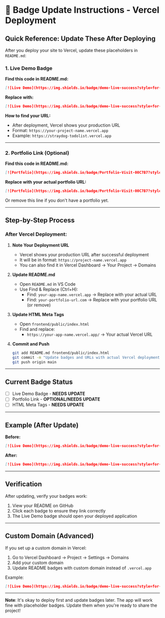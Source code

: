 # 📝 Badge Update Instructions - Vercel Deployment

## Quick Reference: Update These After Deploying

After you deploy your site to Vercel, update these placeholders in `README.md`:

### 1. Live Demo Badge

**Find this code in README.md:**
```markdown
[![Live Demo](https://img.shields.io/badge/demo-live-success?style=for-the-badge&logo=vercel)](https://your-app-name.vercel.app)
```

**Replace with:**
```markdown
[![Live Demo](https://img.shields.io/badge/demo-live-success?style=for-the-badge&logo=vercel)](https://ACTUAL-PROJECT-NAME.vercel.app)
```

**How to find your URL:**
- After deployment, Vercel shows your production URL
- Format: `https://your-project-name.vercel.app`
- Example: `https://straydog-todolist.vercel.app`

---

### 2. Portfolio Link (Optional)

**Find this code in README.md:**
```markdown
[![Portfolio](https://img.shields.io/badge/Portfolio-Visit-00C7B7?style=for-the-badge&logo=netlify&logoColor=white)](https://your-portfolio-url.com)
```

**Replace with your actual portfolio URL:**
```markdown
[![Portfolio](https://img.shields.io/badge/Portfolio-Visit-00C7B7?style=for-the-badge&logo=vercel&logoColor=white)](https://your-actual-portfolio.com)
```

Or remove this line if you don't have a portfolio yet.

---

## Step-by-Step Process

### After Vercel Deployment:

1. **Note Your Deployment URL**
   - Vercel shows your production URL after successful deployment
   - It will be in format: `https://project-name.vercel.app`
   - You can also find it in Vercel Dashboard → Your Project → Domains

2. **Update README.md**
   - Open `README.md` in VS Code
   - Use Find & Replace (Ctrl+H):
     - Find: `your-app-name.vercel.app` → Replace with your actual URL
     - Find: `your-portfolio-url.com` → Replace with your portfolio URL (or remove)

3. **Update HTML Meta Tags**
   - Open `frontend/public/index.html`
   - Find and replace:
     - `https://your-app-name.vercel.app/` → Your actual Vercel URL

4. **Commit and Push**
   ```bash
   git add README.md frontend/public/index.html
   git commit -m "Update badges and URLs with actual Vercel deployment"
   git push origin main
   ```

---

## Current Badge Status

- [ ] Live Demo Badge - **NEEDS UPDATE**
- [ ] Portfolio Link - **OPTIONAL/NEEDS UPDATE**
- [ ] HTML Meta Tags - **NEEDS UPDATE**

---

## Example (After Update)

**Before:**
```markdown
[![Live Demo](https://img.shields.io/badge/demo-live-success?style=for-the-badge&logo=vercel)](https://your-app-name.vercel.app)
```

**After:**
```markdown
[![Live Demo](https://img.shields.io/badge/demo-live-success?style=for-the-badge&logo=vercel)](https://straydog-todolist.vercel.app)
```

---

## Verification

After updating, verify your badges work:

1. View your README on GitHub
2. Click each badge to ensure they link correctly
3. The Live Demo badge should open your deployed application

---

## Custom Domain (Advanced)

If you set up a custom domain in Vercel:

1. Go to Vercel Dashboard → Project → Settings → Domains
2. Add your custom domain
3. Update README badges with custom domain instead of `.vercel.app`

Example:
```markdown
[![Live Demo](https://img.shields.io/badge/demo-live-success?style=for-the-badge&logo=vercel)](https://todolist.yourdomain.com)
```

---

**Note**: It's okay to deploy first and update badges later. The app will work fine with placeholder badges. Update them when you're ready to share the project!
